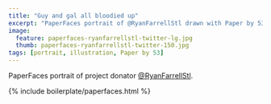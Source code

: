 ```yaml
---
title: "Guy and gal all bloodied up"
excerpt: "PaperFaces portrait of @RyanFarrellStl drawn with Paper by 53 on an iPad."
image: 
  feature: paperfaces-ryanfarrellstl-twitter-lg.jpg
  thumb: paperfaces-ryanfarrellstl-twitter-150.jpg
tags: [portrait, illustration, Paper by 53]
---
```


PaperFaces portrait of project donator [@RyanFarrellStl](http://twitter.com/RyanFarrellStl).

{% include boilerplate/paperfaces.html %}